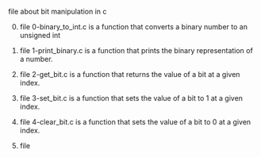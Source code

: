 file about bit manipulation in c

0. file 0-binary_to_int.c is a function that converts a binary number to an unsigned int

1. file 1-print_binary.c is a function that prints the binary representation of a number.

2. file 2-get_bit.c is a function that returns the value of a bit at a given index.

3. file 3-set_bit.c is a function that sets the value of a bit to 1 at a given index.

4. file 4-clear_bit.c is a function that sets the value of a bit to 0 at a given index.

5. file 
